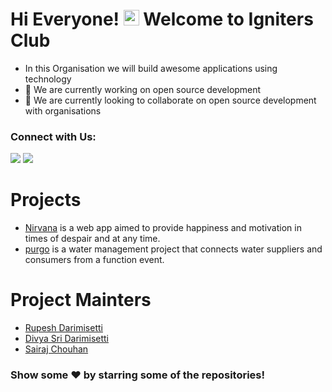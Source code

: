 # Hi Everyone! <img alt="wave" src="https://emojis.slackmojis.com/emojis/images/1588177020/8809/wave_hello.gif?1588177020" width="25"> Welcome to Igniters Club
- In this Organisation we will build awesome applications using technology
- 🔭 We are currently working on open source development
- 🌱 We are currently looking to collaborate on open source development with organisations

### Connect with Us:
[<img src="https://img.shields.io/badge/github-%23333.svg?&style=for-the-badge&logo=github&logoColor=white" />][github]
[<img src="https://img.shields.io/badge/EMail-%23333.svg?&style=for-the-badge&logo=mail&logoColor=white" />][Mail]

# Projects 
- [Nirvana] is a web app aimed to provide happiness and motivation in times of despair and at any time.
- [purgo] is a water management project that connects water suppliers and consumers from a function event.
<!-- <div align="center"> -->

# Project Mainters
- [Rupesh Darimisetti][Rupesh]
- [Divya Sri Darimisetti][Divya]
- [Sairaj Chouhan][Sairaj]

<!-- ## GitHub stats -->
<!-- </div>
<img style="border-style:solid" src="https://github-readme-stats.vercel.app/api?username=igniters-space&count_private=true&theme=radical"/>
<img  style="border-style:solid" src="https://github-readme-streak-stats.herokuapp.com/?user=igniters-space&theme=radical"/>
<img style="border-style:solid" src = "https://github-readme-stats.vercel.app/api/top-langs/?username=igniters-space&theme=radical&hide=jupyter%20notebook&layout=compact&langs_count=8"/></p> -->

<!-- <div align="center">  -->
###  Show some ❤️ by starring some of the repositories!
</div>

<!--Social Media Links -->
[github]: https://github.com/igniters-space
[Mail]: ignitersspace@gmail.com

<!-- Projects Links -->
[Nirvana]: https://github.com/igniters-space/nirvana
[purgo]: https://github.com/igniters-space/purgo

<!-- Maimtainers -->

[Rupesh]: https://github.com/Rupesh-Darimisetti
[Divya]: https://github.com/irsayvid
[Sairaj]: https://github.com/sairaj2119
